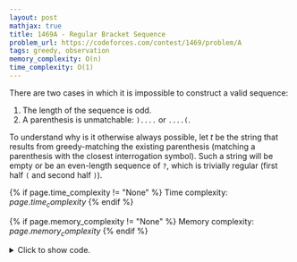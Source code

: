 ```yaml
---
layout: post
mathjax: true
title: 1469A - Regular Bracket Sequence
problem_url: https://codeforces.com/contest/1469/problem/A
tags: greedy, observation
memory_complexity: O(n)
time_complexity: O(1)
---
```


There are two cases in which it is impossible to construct a valid sequence:
1. The length of the sequence is odd.
2. A parenthesis is unmatchable: `)....` or `....(`.

To understand why is it otherwise always possible, let $t$ be the string that
results from greedy-matching the existing parenthesis (matching a parenthesis
with the closest interrogation symbol). Such a string will be empty or be an
even-length sequence of `?`, which is trivially regular (first half `(` and
second half `)`).


{% if page.time_complexity != "None" %}
Time complexity: ${{ page.time_complexity }}$
{% endif %}

{% if page.memory_complexity != "None" %}
Memory complexity: ${{ page.memory_complexity }}$
{% endif %}

<details>
<summary>
<p style="display:inline">Click to show code.</p>
</summary>
```cpp
{% raw %}
using namespace std;
using ll = long long;
using ii = pair<int, int>;
using vi = vector<int>;
bool solve(string s)
{
    if (s[0] == ')' or s.back() == '(')
        return false;
    return ((int)(s).size() - 2) % 2 == 0;
}
int main(void)
{
    ios::sync_with_stdio(false), cin.tie(NULL);
    int t;
    cin >> t;
    while (t--)
    {
        string s;
        cin >> s;
        cout << (solve(s) ? "YES" : "NO") << endl;
    }
    return 0;
}

{% endraw %}
```
</details>


